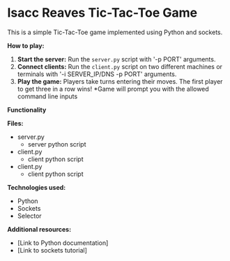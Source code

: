 # Isacc Reaves Tic-Tac-Toe Game 

This is a simple Tic-Tac-Toe game implemented using Python and sockets.

**How to play:**
1. **Start the server:** Run the `server.py` script with '-p PORT' arguments.
2. **Connect clients:** Run the `client.py` script on two different machines or terminals with '-i SERVER_IP/DNS -p PORT' arguments.
3. **Play the game:** Players take turns entering their moves. The first player to get three in a row wins!
  *Game will prompt you with the allowed command line inputs

**Functionality**


**Files:**
* server.py
  * server python script
* client.py
  * client python script
* client.py
  * client python script

**Technologies used:**
* Python
* Sockets
* Selector

**Additional resources:**
* [Link to Python documentation]
* [Link to sockets tutorial]
